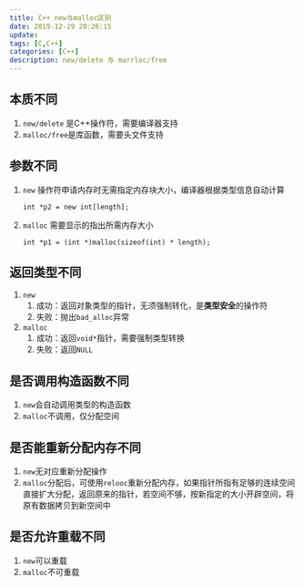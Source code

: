 ```yaml
---
title: C++ new与malloc区别
date: 2019-12-29 20:26:15
update:
tags: [C,C++]
categories: [C++]
description: new/delete 与 marrloc/free
---
```


## 本质不同

1. `new/delete` 是C++操作符，需要编译器支持
2. `malloc/free`是库函数，需要头文件支持

## 参数不同

1. `new` 操作符申请内存时无需指定内存块大小，编译器根据类型信息自动计算

   `int *p2 = new int[length];`
2. `malloc` 需要显示的指出所需内存大小

   `int *p1 = (int *)malloc(sizeof(int) * length);`

## 返回类型不同

1. `new`
   1. 成功：返回对象类型的指针，无须强制转化，是**类型安全**的操作符
   2. 失败：抛出`bad_alloc`异常
2. `malloc`
   1. 成功：返回`void*`指针，需要强制类型转换
   2. 失败：返回`NULL`

## 是否调用构造函数不同

1. `new`会自动调用类型的构造函数
2. `malloc`不调用，仅分配空间

## 是否能重新分配内存不同

1. `new`无对应重新分配操作
2. `malloc`分配后，可使用`relooc`重新分配内存，如果指针所指有足够的连续空间
   直接扩大分配，返回原来的指针，若空间不够，按新指定的大小开辟空间，将原有数据拷贝到新空间中

## 是否允许重载不同

1. `new`可以重载
2. `malloc`不可重载
